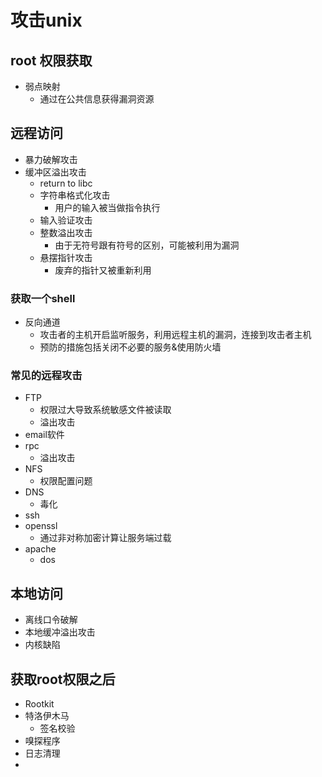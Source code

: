 # 攻击unix

## root 权限获取

- 弱点映射
  - 通过在公共信息获得漏洞资源

## 远程访问

- 暴力破解攻击
- 缓冲区溢出攻击
  - return to libc
  - 字符串格式化攻击
    - 用户的输入被当做指令执行
  - 输入验证攻击
  - 整数溢出攻击
    - 由于无符号跟有符号的区别，可能被利用为漏洞
  - 悬摆指针攻击
    - 废弃的指针又被重新利用

### 获取一个shell

- 反向通道
  - 攻击者的主机开启监听服务，利用远程主机的漏洞，连接到攻击者主机
  - 预防的措施包括关闭不必要的服务&使用防火墙

### 常见的远程攻击

- FTP
  - 权限过大导致系统敏感文件被读取
  - 溢出攻击
- email软件
- rpc
  - 溢出攻击
- NFS
  - 权限配置问题
- DNS
  - 毒化
- ssh
- openssl
  - 通过非对称加密计算让服务端过载
- apache
  - dos

## 本地访问

- 离线口令破解
- 本地缓冲溢出攻击
- 内核缺陷

## 获取root权限之后

- Rootkit
- 特洛伊木马
  - 签名校验
- 嗅探程序
- 日志清理
- 


